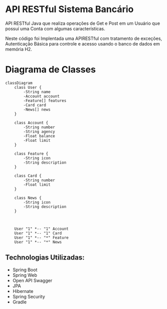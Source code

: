 # API RESTful Sistema Bancário
API RESTful Java que realiza operações de Get e Post em um Usuário que possuí uma Conta com algumas características.

Neste código foi Implentada uma APIRESTful com tratamento de exceções, Autenticação Básica para controle e acesso usando o banco de dados em memória H2.

# Diagrama de Classes
```mermaid
classDiagram
    class User {
        -String name
        -Account account
        -Feature[] features
        -Card card
        -News[] news
    }

    class Account {
        -String number
        -String agency
        -Float balance
        -Float limit
    }

    class Feature {
        -String icon
        -String description
    }

    class Card {
        -String number
        -Float limit
    }

    class News {
        -String icon
        -String description
    }



    User "1" *-- "1" Account
    User "1" *-- "1" Card
    User "1" *-- "*" Feature
    User "1" *-- "*" News
```

## Technologias Utilizadas:    
- Spring Boot
- Spring Web
- Open API Swagger
- JPA
- Hibernate
- Spring Security
- Gradle

